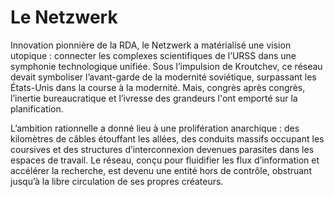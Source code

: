 # Le Netzwerk

Innovation pionnière de la RDA, le Netzwerk a matérialisé une vision utopique : connecter les complexes scientifiques de l’URSS dans une symphonie technologique unifiée. Sous l’impulsion de Kroutchev, ce réseau devait symboliser l’avant-garde de la modernité soviétique, surpassant les États-Unis dans la course à la modernité. Mais, congrès après congrès, l’inertie bureaucratique et l’ivresse des grandeurs l'ont emporté sur la planification.

L’ambition rationnelle a donné lieu à une prolifération anarchique : des kilomètres de câbles étouffant les allées, des conduits massifs occupant les coursives et des structures d’interconnexion devenues parasites dans les espaces de travail. Le réseau, conçu pour fluidifier les flux d’information et accélérer la recherche, est devenu une entité hors de contrôle, obstruant jusqu’à la libre circulation de ses propres créateurs.